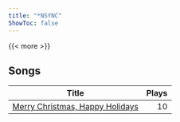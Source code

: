 ```yaml
---
title: "*NSYNC"
ShowToc: false
---
```


{{< more >}}

## Songs
Title | Plays 
----- | -----: 
[Merry Christmas, Happy Holidays](/songs/merry-christmas-happy-holidays) | 10

